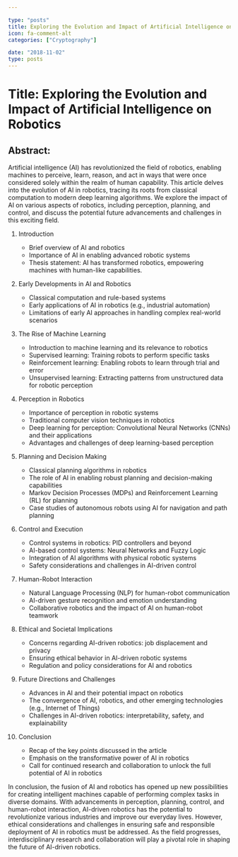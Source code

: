 ```yaml
---

type: "posts"
title: Exploring the Evolution and Impact of Artificial Intelligence on Robotics
icon: fa-comment-alt
categories: ["Cryptography"]

date: "2018-11-02"
type: posts
---
```





# Title: Exploring the Evolution and Impact of Artificial Intelligence on Robotics

## Abstract:
Artificial intelligence (AI) has revolutionized the field of robotics, enabling machines to perceive, learn, reason, and act in ways that were once considered solely within the realm of human capability. This article delves into the evolution of AI in robotics, tracing its roots from classical computation to modern deep learning algorithms. We explore the impact of AI on various aspects of robotics, including perception, planning, and control, and discuss the potential future advancements and challenges in this exciting field.

1. Introduction
   - Brief overview of AI and robotics
   - Importance of AI in enabling advanced robotic systems
   - Thesis statement: AI has transformed robotics, empowering machines with human-like capabilities.

2. Early Developments in AI and Robotics
   - Classical computation and rule-based systems
   - Early applications of AI in robotics (e.g., industrial automation)
   - Limitations of early AI approaches in handling complex real-world scenarios

3. The Rise of Machine Learning
   - Introduction to machine learning and its relevance to robotics
   - Supervised learning: Training robots to perform specific tasks
   - Reinforcement learning: Enabling robots to learn through trial and error
   - Unsupervised learning: Extracting patterns from unstructured data for robotic perception

4. Perception in Robotics
   - Importance of perception in robotic systems
   - Traditional computer vision techniques in robotics
   - Deep learning for perception: Convolutional Neural Networks (CNNs) and their applications
   - Advantages and challenges of deep learning-based perception

5. Planning and Decision Making
   - Classical planning algorithms in robotics
   - The role of AI in enabling robust planning and decision-making capabilities
   - Markov Decision Processes (MDPs) and Reinforcement Learning (RL) for planning
   - Case studies of autonomous robots using AI for navigation and path planning

6. Control and Execution
   - Control systems in robotics: PID controllers and beyond
   - AI-based control systems: Neural Networks and Fuzzy Logic
   - Integration of AI algorithms with physical robotic systems
   - Safety considerations and challenges in AI-driven control

7. Human-Robot Interaction
   - Natural Language Processing (NLP) for human-robot communication
   - AI-driven gesture recognition and emotion understanding
   - Collaborative robotics and the impact of AI on human-robot teamwork

8. Ethical and Societal Implications
   - Concerns regarding AI-driven robotics: job displacement and privacy
   - Ensuring ethical behavior in AI-driven robotic systems
   - Regulation and policy considerations for AI and robotics

9. Future Directions and Challenges
   - Advances in AI and their potential impact on robotics
   - The convergence of AI, robotics, and other emerging technologies (e.g., Internet of Things)
   - Challenges in AI-driven robotics: interpretability, safety, and explainability

10. Conclusion
    - Recap of the key points discussed in the article
    - Emphasis on the transformative power of AI in robotics
    - Call for continued research and collaboration to unlock the full potential of AI in robotics

In conclusion, the fusion of AI and robotics has opened up new possibilities for creating intelligent machines capable of performing complex tasks in diverse domains. With advancements in perception, planning, control, and human-robot interaction, AI-driven robotics has the potential to revolutionize various industries and improve our everyday lives. However, ethical considerations and challenges in ensuring safe and responsible deployment of AI in robotics must be addressed. As the field progresses, interdisciplinary research and collaboration will play a pivotal role in shaping the future of AI-driven robotics.